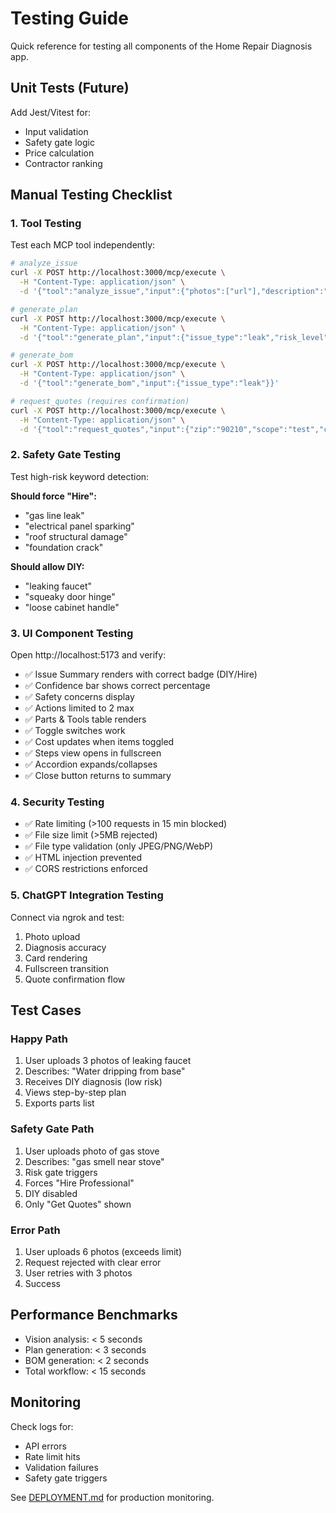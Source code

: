 # Testing Guide

Quick reference for testing all components of the Home Repair Diagnosis app.

## Unit Tests (Future)

Add Jest/Vitest for:
- Input validation
- Safety gate logic
- Price calculation
- Contractor ranking

## Manual Testing Checklist

### 1. Tool Testing

Test each MCP tool independently:

```bash
# analyze_issue
curl -X POST http://localhost:3000/mcp/execute \
  -H "Content-Type: application/json" \
  -d '{"tool":"analyze_issue","input":{"photos":["url"],"description":"test"}}'

# generate_plan
curl -X POST http://localhost:3000/mcp/execute \
  -H "Content-Type: application/json" \
  -d '{"tool":"generate_plan","input":{"issue_type":"leak","risk_level":"low"}}'

# generate_bom
curl -X POST http://localhost:3000/mcp/execute \
  -H "Content-Type: application/json" \
  -d '{"tool":"generate_bom","input":{"issue_type":"leak"}}'

# request_quotes (requires confirmation)
curl -X POST http://localhost:3000/mcp/execute \
  -H "Content-Type: application/json" \
  -d '{"tool":"request_quotes","input":{"zip":"90210","scope":"test","confirmed":true}}'
```

### 2. Safety Gate Testing

Test high-risk keyword detection:

**Should force "Hire":**
- "gas line leak"
- "electrical panel sparking"
- "roof structural damage"
- "foundation crack"

**Should allow DIY:**
- "leaking faucet"
- "squeaky door hinge"
- "loose cabinet handle"

### 3. UI Component Testing

Open http://localhost:5173 and verify:

- ✅ Issue Summary renders with correct badge (DIY/Hire)
- ✅ Confidence bar shows correct percentage
- ✅ Safety concerns display
- ✅ Actions limited to 2 max
- ✅ Parts & Tools table renders
- ✅ Toggle switches work
- ✅ Cost updates when items toggled
- ✅ Steps view opens in fullscreen
- ✅ Accordion expands/collapses
- ✅ Close button returns to summary

### 4. Security Testing

- ✅ Rate limiting (>100 requests in 15 min blocked)
- ✅ File size limit (>5MB rejected)
- ✅ File type validation (only JPEG/PNG/WebP)
- ✅ HTML injection prevented
- ✅ CORS restrictions enforced

### 5. ChatGPT Integration Testing

Connect via ngrok and test:

1. Photo upload
2. Diagnosis accuracy
3. Card rendering
4. Fullscreen transition
5. Quote confirmation flow

## Test Cases

### Happy Path
1. User uploads 3 photos of leaking faucet
2. Describes: "Water dripping from base"
3. Receives DIY diagnosis (low risk)
4. Views step-by-step plan
5. Exports parts list

### Safety Gate Path
1. User uploads photo of gas stove
2. Describes: "gas smell near stove"
3. Risk gate triggers
4. Forces "Hire Professional"
5. DIY disabled
6. Only "Get Quotes" shown

### Error Path
1. User uploads 6 photos (exceeds limit)
2. Request rejected with clear error
3. User retries with 3 photos
4. Success

## Performance Benchmarks

- Vision analysis: < 5 seconds
- Plan generation: < 3 seconds
- BOM generation: < 2 seconds
- Total workflow: < 15 seconds

## Monitoring

Check logs for:
- API errors
- Rate limit hits
- Validation failures
- Safety gate triggers

See [DEPLOYMENT.md](./DEPLOYMENT.md) for production monitoring.

